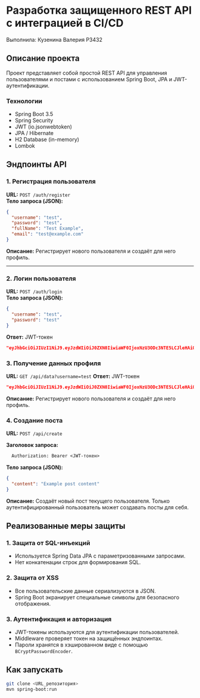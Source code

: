# Разработка защищенного REST API с интеграцией в CI/CD

Выполнила: Кузенина Валерия P3432

## Описание проекта
Проект представляет собой простой REST API для управления пользователями и постами с использованием Spring Boot, JPA и JWT-аутентификации.

### Технологии
- Spring Boot 3.5
- Spring Security
- JWT (io.jsonwebtoken)
- JPA / Hibernate
- H2 Database (in-memory)
- Lombok

## Эндпоинты API

### 1. Регистрация пользователя
**URL:** `POST /auth/register`  
**Тело запроса (JSON):**
```json
{
  "username": "test",
  "password": "test",
  "fullName": "Test Example",
  "email": "test@example.com"
}
```
**Описание:** Регистрирует нового пользователя и создаёт для него профиль.

---

### 2. Логин пользователя
**URL:** `POST /auth/login`  
**Тело запроса (JSON):**
```json
{
  "username": "test",
  "password": "test"
}
```
**Ответ:** JWT-токен
```json
"eyJhbGciOiJIUzI1NiJ9.eyJzdWIiOiJ0ZXN0IiwiaWF0IjoxNzU3ODc3NTE5LCJleHAiOjE3NTc5NjM5MTl9.zl-8mupkjnmRoE_9ALAOWjlxc8jkYfRtI09ROZGC62I"
```
### 3. Получение данных профиля
**URL:** `GET /api/data?username=test`
**Ответ:** JWT-токен
```json
"eyJhbGciOiJIUzI1NiJ9.eyJzdWIiOiJ0ZXN0IiwiaWF0IjoxNzU3ODc3NTE5LCJleHAiOjE3NTc5NjM5MTl9.zl-8mupkjnmRoE_9ALAOWjlxc8jkYfRtI09ROZGC62I"
```
**Описание:** Регистрирует нового пользователя и создаёт для него профиль.

### 4. Создание поста
**URL:** `POST /api/create`  

**Заголовок запроса:**
```makefile
  Authorization: Bearer <JWT-токен>
```
**Тело запроса (JSON):**
```json
{
  "content": "Example post content"
}
```
**Описание:** Создаёт новый пост текущего пользователя. Только аутентифицированный пользователь может создавать посты для себя.

## Реализованные меры защиты

### 1. Защита от SQL-инъекций
- Используется Spring Data JPA с параметризованными запросами.
- Нет конкатенации строк для формирования SQL.

### 2. Защита от XSS
- Все пользовательские данные сериализуются в JSON.
- Spring Boot экранирует специальные символы для безопасного отображения.

### 3. Аутентификация и авторизация
- JWT-токены используются для аутентификации пользователей.
- Middleware проверяет токен на защищённых эндпоинтах.
- Пароли хранятся в хэшированном виде с помощью `BCryptPasswordEncoder`.

## Как запускать

```bash
git clone <URL_репозитория>
mvn spring-boot:run
```
